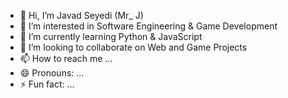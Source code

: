 - 👋 Hi, I’m Javad Seyedi (Mr_ J)
- 👀 I’m interested in Software Engineering & Game Development
- 🌱 I’m currently learning Python & JavaScript
- 💞️ I’m looking to collaborate on Web and Game Projects
- 📫 How to reach me ...
- 😄 Pronouns: ...
- ⚡ Fun fact: ...

<!---
Javad2006sy/Javad2006sy is a ✨ special ✨ repository because its `README.md` (this file) appears on your GitHub profile.
You can click the Preview link to take a look at your changes.
--->
